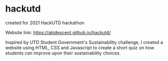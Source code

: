 # hackutd
created for 2021 HackUTD hackathon

Website link:
https://akidescent.github.io/hackutd/

Inspired by UTD Student Government's Sustainability challenge, 
I created a website using HTML, CSS and Javascript to create a short quiz on how students can improve upon their sustainability choices.
